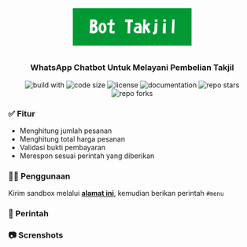 <h1 align="center"><img alt="bot takjil" src="https://raw.githubusercontent.com/dikyindrah/BotTakjil/main/img/bot_takjil.png" width="250"></h1>

<h3 align="center"><b>WhatsApp Chatbot Untuk Melayani Pembelian Takjil</b></h3>

<p align="center">
  <img alt="build with" src="https://img.shields.io/badge/build%20with-python%2C%20flask%2C%20twilio-blue">
  <img alt="code size" src="https://img.shields.io/github/languages/code-size/dikyindrah/BotTakjil">
  <img alt="license" src="https://img.shields.io/badge/license-MIT-brightgreen">
  <img alt="documentation" src="https://img.shields.io/badge/documentation-README-brightgreen">
  <img alt="repo stars" src="https://img.shields.io/github/stars/dikyindrah/BotTakjil?style=social">
  <img alt="repo forks" src="https://img.shields.io/github/forks/dikyindrah/BotTakjil?style=social">
</p>

### ✅ Fitur
- Menghitung jumlah pesanan
- Menghitung total harga pesanan
- Validasi bukti pembayaran
- Merespon sesuai perintah yang diberikan

### 👨‍💻 Penggunaan
Kirim sandbox melalui <a href="https://wa.me/14155238886?text=join%20made-hunt" target="_blank"><b>alamat ini</b></a>, kemudian berikan perintah `#menu` 

### 📝 Perintah


### 📷 Screnshots
